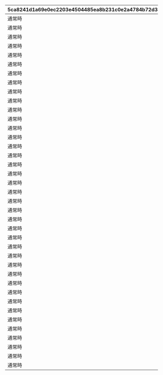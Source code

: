 |5ca8241d1a69e0ec2203e4504485ea8b231c0e2a4784b72d3cf097f8173e31a0|df6fef068f9736f2c4396a0d3e03283b3cb8f82ba5c42cd3f7e7410ebad9b77e|2b58bce23606d189a4b6cb1c8937581f93efb8a3dfd2f30e37eea3b1712cc3fe|
| --- | --- | --- |
|通常時|106101|装備中|
|通常時|106701|特殊スキル|
|通常時|106801|権能解放中|
|通常時|106901|特殊スキル|
|通常時|115801|変身中|
|通常時|116401|特殊スキル|
|通常時|118201|特殊スキル|
|通常時|118501|特殊スキル|
|通常時|118601|特殊スキル|
|通常時|120801|初回発動時|
|通常時|122001|特殊スキル|
|通常時|122301|共闘中|
|通常時|122701|特殊スキル|
|通常時|123001|特殊スキル|
|通常時|125001|共闘中|
|通常時|125801|特殊スキル|
|通常時|126001|特殊スキル|
|通常時|126101|特殊スキル|
|通常時|126201|特殊スキル|
|通常時|126401|【フルチャージ】中|
|通常時|126501|特殊スキル|
|通常時|129001|特殊スキル|
|通常時|129301|特殊スキル|
|通常時|129401|特殊スキル|
|通常時|129501|初回発動時|
|通常時|129601|特殊スキル|
|通常時|129701|特殊スキル|
|通常時|130001|特殊スキル|
|通常時|130101|特殊スキル|
|通常時|131201|特殊スキル|
|通常時|131801|特殊スキル|
|通常時|132001|特殊スキル|
|通常時|132101|鬼化中|
|通常時|132901|初回発動時|
|通常時|133101|特殊スキル|
|通常時|133801|召喚体スキル|
|通常時|134501|特殊スキル|
|通常時|134901|特殊スキル|
|通常時|181201|特殊スキル|